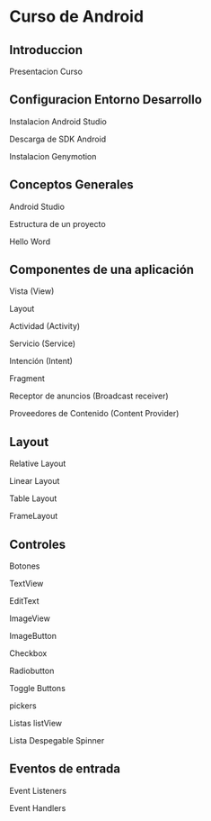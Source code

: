 
#  Curso de Android


##  Introduccion
   Presentacion Curso

   
##  Configuracion Entorno Desarrollo

  Instalacion Android Studio

  Descarga de SDK Android

  Instalacion Genymotion

## Conceptos Generales

  Android Studio

  Estructura de un proyecto

  Hello Word

## Componentes de una aplicación

  Vista (View)

  Layout

  Actividad (Activity)

  Servicio (Service)

  Intención (Intent)

  Fragment

  Receptor de anuncios (Broadcast receiver)

  Proveedores de Contenido (Content Provider)


## Layout

  Relative Layout

  Linear Layout

  Table Layout

  FrameLayout


## Controles

  Botones

  TextView

  EditText

  ImageView

  ImageButton

  Checkbox

  Radiobutton

  Toggle Buttons

  pickers

  Listas listView

  Lista Despegable Spinner

## Eventos de entrada

  Event Listeners

  Event Handlers



